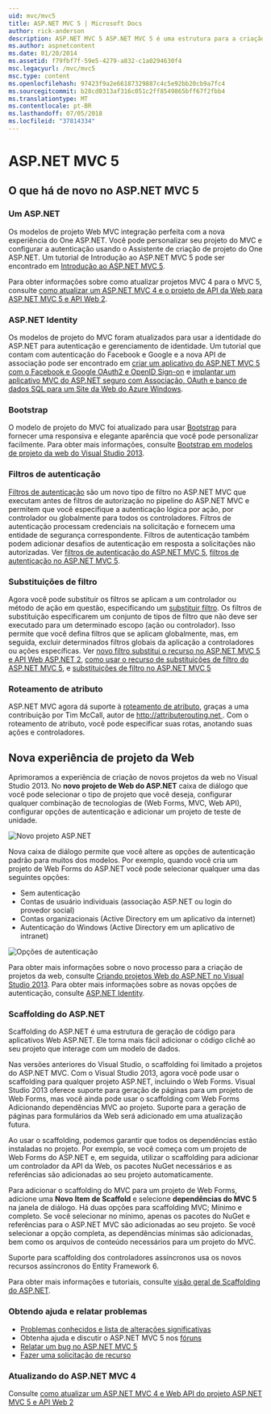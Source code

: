 ```yaml
---
uid: mvc/mvc5
title: ASP.NET MVC 5 | Microsoft Docs
author: rick-anderson
description: ASP.NET MVC 5 ASP.NET MVC 5 é uma estrutura para a criação de aplicativos web escalonáveis baseados em padrões, usando padrões de design bem estabelecidos e o poder do AS....
ms.author: aspnetcontent
ms.date: 01/20/2014
ms.assetid: f79fbf7f-59e5-4279-a832-c1a0294630f4
msc.legacyurl: /mvc/mvc5
msc.type: content
ms.openlocfilehash: 97423f9a2e66187329887c4c5e92bb20cb9a7fc4
ms.sourcegitcommit: b28cd0313af316c051c2ff8549865bff67f2fbb4
ms.translationtype: MT
ms.contentlocale: pt-BR
ms.lasthandoff: 07/05/2018
ms.locfileid: "37814334"
---
```

<a name="aspnet-mvc-5"></a>ASP.NET MVC 5
====================
## <a name="whats-new-in-aspnet-mvc-5"></a>O que há de novo no ASP.NET MVC 5

### <a name="one-aspnet"></a>Um ASP.NET

Os modelos de projeto Web MVC integração perfeita com a nova experiência do One ASP.NET. Você pode personalizar seu projeto do MVC e configurar a autenticação usando o Assistente de criação de projeto do One ASP.NET. Um tutorial de Introdução ao ASP.NET MVC 5 pode ser encontrado em [Introdução ao ASP.NET MVC 5](overview/getting-started/introduction/getting-started.md).

Para obter informações sobre como atualizar projetos MVC 4 para o MVC 5, consulte [como atualizar um ASP.NET MVC 4 e o projeto de API da Web para ASP.NET MVC 5 e API Web 2](overview/releases/how-to-upgrade-an-aspnet-mvc-4-and-web-api-project-to-aspnet-mvc-5-and-web-api-2.md).

### <a name="aspnet-identity"></a>ASP.NET Identity

Os modelos de projeto do MVC foram atualizados para usar a identidade do ASP.NET para autenticação e gerenciamento de identidade. Um tutorial que contam com autenticação do Facebook e Google e a nova API de associação pode ser encontrado em [criar um aplicativo do ASP.NET MVC 5 com o Facebook e Google OAuth2 e OpenID Sign-on](overview/security/create-an-aspnet-mvc-5-app-with-facebook-and-google-oauth2-and-openid-sign-on.md) e [implantar um aplicativo MVC do ASP.NET seguro com Associação, OAuth e banco de dados SQL para um Site da Web do Azure Windows](https://docs.microsoft.com/aspnet/core/security/authorization/secure-data).

### <a name="bootstrap"></a>Bootstrap

O modelo de projeto do MVC foi atualizado para usar [Bootstrap](http://getbootstrap.com/) para fornecer uma responsiva e elegante aparência que você pode personalizar facilmente. Para obter mais informações, consulte [Bootstrap em modelos de projeto da web do Visual Studio 2013](../visual-studio/overview/2013/creating-web-projects-in-visual-studio.md#bootstrap).

### <a name="authentication-filters"></a>Filtros de autenticação

[Filtros de autenticação](http://www.dotnetcurry.com/showarticle.aspx?ID=957) são um novo tipo de filtro no ASP.NET MVC que executam antes de filtros de autorização no pipeline do ASP.NET MVC e permitem que você especifique a autenticação lógica por ação, por controlador ou globalmente para todos os controladores. Filtros de autenticação processam credenciais na solicitação e fornecem uma entidade de segurança correspondente. Filtros de autenticação também podem adicionar desafios de autenticação em resposta a solicitações não autorizadas. Ver [filtros de autenticação do ASP.NET MVC 5](http://www.dotnetcurry.com/showarticle.aspx?ID=957), [filtros de autenticação no ASP.NET MVC 5](http://theshravan.net/blog/authentication-filters-in-asp-net-mvc-5/).

### <a name="filter-overrides"></a>Substituições de filtro

Agora você pode substituir os filtros se aplicam a um controlador ou método de ação em questão, especificando um [substituir filtro](http://www.davidhayden.me/blog/filter-overrides-in-asp-net-mvc-5). Os filtros de substituição especificarem um conjunto de tipos de filtro que não deve ser executado para um determinado escopo (ação ou controlador). Isso permite que você defina filtros que se aplicam globalmente, mas, em seguida, excluir determinados filtros globais da aplicação a controladores ou ações específicas. Ver [novo filtro substitui o recurso no ASP.NET MVC 5 e API Web ASP.NET 2](https://weblogs.asp.net/imranbaloch/archive/2013/09/25/new-filter-overrides-in-asp-net-mvc-5-and-asp-net-web-api-2.aspx), [como usar o recurso de substituições de filtro do ASP.NET MVC 5](http://hackwebwith.net/how-to-use-the-asp-net-mvc-5-filter-overrides-feature/), e [substituições de filtro no ASP.NET MVC 5](http://www.davidhayden.me/blog/filter-overrides-in-asp-net-mvc-5)

### <a name="attribute-routing"></a>Roteamento de atributo

ASP.NET MVC agora dá suporte à [roteamento de atributo](https://blogs.msdn.com/b/webdev/archive/2013/10/17/attribute-routing-in-asp-net-mvc-5.aspx), graças a uma contribuição por Tim McCall, autor de [ http://attributerouting.net ](http://attributerouting.net). Com o roteamento de atributo, você pode especificar suas rotas, anotando suas ações e controladores.

## <a name="new-web-project-experience"></a>Nova experiência de projeto da Web

Aprimoramos a experiência de criação de novos projetos da web no Visual Studio 2013. No **novo projeto de Web do ASP.NET** caixa de diálogo que você pode selecionar o tipo de projeto que você deseja, configurar qualquer combinação de tecnologias de (Web Forms, MVC, Web API), configurar opções de autenticação e adicionar um projeto de teste de unidade.

![Novo projeto ASP.NET](mvc5/_static/image1.png)

Nova caixa de diálogo permite que você altere as opções de autenticação padrão para muitos dos modelos. Por exemplo, quando você cria um projeto de Web Forms do ASP.NET você pode selecionar qualquer uma das seguintes opções:

- Sem autenticação
- Contas de usuário individuais (associação ASP.NET ou login do provedor social)
- Contas organizacionais (Active Directory em um aplicativo da internet)
- Autenticação do Windows (Active Directory em um aplicativo de intranet)

![Opções de autenticação](mvc5/_static/image2.png)

Para obter mais informações sobre o novo processo para a criação de projetos da web, consulte [Criando projetos Web do ASP.NET no Visual Studio 2013](../visual-studio/overview/2013/creating-web-projects-in-visual-studio.md). Para obter mais informações sobre as novas opções de autenticação, consulte [ASP.NET Identity](../identity/overview/index.md).

<a id="scaffold"></a>
### <a name="aspnet-scaffolding"></a>Scaffolding do ASP.NET

Scaffolding do ASP.NET é uma estrutura de geração de código para aplicativos Web ASP.NET. Ele torna mais fácil adicionar o código clichê ao seu projeto que interage com um modelo de dados.

Nas versões anteriores do Visual Studio, o scaffolding foi limitado a projetos do ASP.NET MVC. Com o Visual Studio 2013, agora você pode usar o scaffolding para qualquer projeto ASP.NET, incluindo o Web Forms. Visual Studio 2013 oferece suporte para geração de páginas para um projeto de Web Forms, mas você ainda pode usar o scaffolding com Web Forms Adicionando dependências MVC ao projeto. Suporte para a geração de páginas para formulários da Web será adicionado em uma atualização futura.

Ao usar o scaffolding, podemos garantir que todos os dependências estão instaladas no projeto. Por exemplo, se você começa com um projeto de Web Forms do ASP.NET e, em seguida, utilizar o scaffolding para adicionar um controlador da API da Web, os pacotes NuGet necessários e as referências são adicionadas ao seu projeto automaticamente.

Para adicionar o scaffolding do MVC para um projeto de Web Forms, adicione uma **Novo Item de Scaffold** e selecione **dependências do MVC 5** na janela de diálogo. Há duas opções para scaffolding MVC; Mínimo e completo. Se você selecionar no mínimo, apenas os pacotes do NuGet e referências para o ASP.NET MVC são adicionadas ao seu projeto. Se você selecionar a opção completa, as dependências mínimas são adicionadas, bem como os arquivos de conteúdo necessários para um projeto do MVC.

Suporte para scaffolding dos controladores assíncronos usa os novos recursos assíncronos do Entity Framework 6.

Para obter mais informações e tutoriais, consulte [visão geral de Scaffolding do ASP.NET](../visual-studio/overview/2013/aspnet-scaffolding-overview.md).

### <a name="getting-help-and-reporting-issues"></a>Obtendo ajuda e relatar problemas

- [Problemas conhecidos e lista de alterações significativas](../visual-studio/overview/2013/release-notes.md#knownissues)
- Obtenha ajuda e discutir o ASP.NET MVC 5 nos [fóruns](https://forums.asp.net/1146.aspx)
- [Relatar um bug no ASP.NET MVC 5](https://github.com/aspnet/AspNetWebStack/issues)
- [Fazer uma solicitação de recurso](http://aspnet.uservoice.com/forums/41201-asp-net-mvc)

### <a name="upgrading-from-aspnet-mvc-4"></a>Atualizando do ASP.NET MVC 4

Consulte [como atualizar um ASP.NET MVC 4 e Web API do projeto ASP.NET MVC 5 e API Web 2](overview/releases/how-to-upgrade-an-aspnet-mvc-4-and-web-api-project-to-aspnet-mvc-5-and-web-api-2.md)
